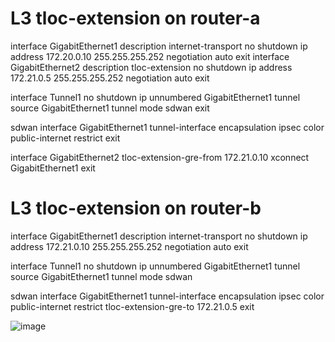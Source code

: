 # L3 tloc-extension on router-a

interface GigabitEthernet1
 description internet-transport
 no shutdown
 ip address 172.20.0.10 255.255.255.252
 negotiation auto
exit
interface GigabitEthernet2
 description tloc-extension 
 no shutdown
 ip address 172.21.0.5 255.255.255.252
 negotiation auto
exit

interface Tunnel1
 no shutdown
 ip unnumbered GigabitEthernet1
 tunnel source GigabitEthernet1
 tunnel mode sdwan
exit

sdwan
 interface GigabitEthernet1
  tunnel-interface
   encapsulation ipsec
   color public-internet restrict
  exit
  
 interface GigabitEthernet2
  tloc-extension-gre-from 172.21.0.10 xconnect GigabitEthernet1
 exit
 
 # L3 tloc-extension on router-b
 
 interface GigabitEthernet1
 description internet-transport
 no shutdown
 ip address 172.21.0.10 255.255.255.252
 negotiation auto
exit

interface Tunnel1
 no shutdown
 ip unnumbered GigabitEthernet1
 tunnel source GigabitEthernet1
 tunnel mode sdwan

sdwan
 interface GigabitEthernet1
  tunnel-interface
   encapsulation ipsec
   color public-internet restrict
   tloc-extension-gre-to 172.21.0.5
  exit
  
  ![image](https://user-images.githubusercontent.com/44279771/138187749-52dbf4ae-71a8-498a-a029-bb5cd6066a55.png)

  
